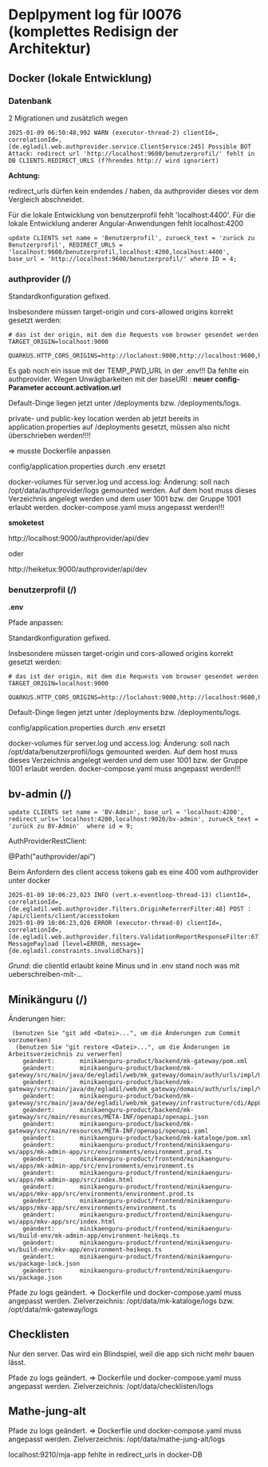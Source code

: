 # Deplpyment log für I0076 (komplettes Redisign der Architektur)

## Docker (lokale Entwicklung)

### Datenbank

2 Migrationen und zusätzlich wegen

```
2025-01-09 06:50:48,992 WARN (executor-thread-2) clientId=, correlationId=, [de.egladil.web.authprovider.service.ClientService:245] Possible BOT Attack: redirect url 'http://localhost:9600/benutzerprofil/' fehlt in DB CLIENTS.REDIRECT_URLS (f?hrendes http:// wird ignoriert)
```

__Achtung:__

redirect_urls dürfen kein endendes / haben, da authprovider dieses vor dem Vergleich abschneidet.

Für die lokale Entwicklung von benutzerprofil fehlt 'localhost:4400'. Für die lokale Entwicklung anderer Angular-Anwendungen fehlt localhost:4200

```
update CLIENTS set name = 'Benutzerprofil', zurueck_text = 'zurück zu Benutzerprofil', REDIRECT_URLS = 'localhost:9600/benutzerprofil,localhost:4200,localhost:4400', base_url = 'http://localhost:9600/benutzerprofil/' where ID = 4;
```


### authprovider (/)

Standardkonfiguration gefixed.

Insbesondere müssen target-origin und cors-allowed origins korrekt gesetzt werden:

```
# das ist der origin, mit dem die Requests vom browser gesendet werden
TARGET_ORIGIN=localhost:9000

QUARKUS.HTTP_CORS_ORIGINS=http://loclahost:9000,http://localhost:9600,http://localhost:4200
```

Es gab noch ein issue mit der TEMP_PWD_URL in der .env!!! Da fehlte ein authprovider. 
Wegen Unwägbarkeiten mit der baseURI : __neuer config-Parameter account.activation.url__



Default-Dinge liegen jetzt unter /deployments bzw. /deployments/logs. 

private- und public-key location werden ab jetzt bereits in application.properties auf /deployments gesetzt, müssen also nicht überschrieben werden!!!!

=> musste Dockerfile anpassen

config/application.properties durch .env ersetzt

docker-volumes für server.log und access.log: Änderung: soll nach /opt/data/authprovider/logs gemounted werden. Auf dem host muss dieses Verzeichnis angelegt werden und dem user 1001 bzw. der Gruppe 1001 erlaubt werden. docker-compose.yaml muss angepasst werden!!!



__smoketest__

http://localhost:9000/authprovider/api/dev

oder 

http://heiketux:9000/authprovider/api/dev



### benutzerprofil (/)

__.env__

Pfade anpassen:

Standardkonfiguration gefixed.

Insbesondere müssen target-origin und cors-allowed origins korrekt gesetzt werden:

```
# das ist der origin, mit dem die Requests vom browser gesendet werden
TARGET_ORIGIN=localhost:9000

QUARKUS.HTTP_CORS_ORIGINS=http://loclahost:9000,http://localhost:9600,http://localhost:4200
```

Default-Dinge liegen jetzt unter /deployments bzw. /deployments/logs. 

config/application.properties durch .env ersetzt

docker-volumes für server.log und access.log: Änderung: soll nach /opt/data/benutzerprofil/logs gemounted werden. Auf dem host muss dieses Verzeichnis angelegt werden und dem user 1001 bzw. der Gruppe 1001 erlaubt werden. docker-compose.yaml muss angepasst werden!!!


## bv-admin (/)

```
update CLIENTS set name = 'BV-Admin', base_url = 'localhost:4200', redirect_urls='localhost:4200,localhost:9020/bv-admin', zurueck_text = 'zurück zu BV-Admin'  where id = 9;
```

AuthProviderRestClient:

@Path("authprovider/api")

Beim Anfordern des client access tokens gab es eine 400 vom authprovider unter docker

```
2025-01-09 10:06:23,023 INFO (vert.x-eventloop-thread-13) clientId=, correlationId=, [de.egladil.web.authprovider.filters.OriginReferrerFilter:48] POST : /api/clients/client/accesstoken
2025-01-09 10:06:23,026 ERROR (executor-thread-8) clientId=, correlationId=, [de.egladil.web.authprovider.filters.ValidationReportResponseFilter:67] MessagePayload [level=ERROR, message={de.egladil.constraints.invalidChars}]
```

_Grund:_ die clientId erlaubt keine Minus und in .env stand noch was mit ueberschreiben-mit-...

## Minikänguru (/)

Änderungen hier:

```
 (benutzen Sie "git add <Datei>...", um die Änderungen zum Commit vorzumerken)
  (benutzen Sie "git restore <Datei>...", um die Änderungen im Arbeitsverzeichnis zu verwerfen)
	geändert:       minikaenguru-product/backend/mk-gateway/pom.xml
	geändert:       minikaenguru-product/backend/mk-gateway/src/main/java/de/egladil/web/mk_gateway/domain/auth/urls/impl/UrlServiceDelegate.java
	geändert:       minikaenguru-product/backend/mk-gateway/src/main/java/de/egladil/web/mk_gateway/domain/auth/urls/impl/VeranstalterUrlService.java
	geändert:       minikaenguru-product/backend/mk-gateway/src/main/java/de/egladil/web/mk_gateway/infrastructure/cdi/AppLifecycleBean.java
	geändert:       minikaenguru-product/backend/mk-gateway/src/main/resources/META-INF/openapi/openapi.json
	geändert:       minikaenguru-product/backend/mk-gateway/src/main/resources/META-INF/openapi/openapi.yaml
	geändert:       minikaenguru-product/backend/mk-kataloge/pom.xml
	geändert:       minikaenguru-product/frontend/minikaenguru-ws/apps/mk-admin-app/src/environments/environment.prod.ts
	geändert:       minikaenguru-product/frontend/minikaenguru-ws/apps/mk-admin-app/src/environments/environment.ts
	geändert:       minikaenguru-product/frontend/minikaenguru-ws/apps/mk-admin-app/src/index.html
	geändert:       minikaenguru-product/frontend/minikaenguru-ws/apps/mkv-app/src/environments/environment.prod.ts
	geändert:       minikaenguru-product/frontend/minikaenguru-ws/apps/mkv-app/src/environments/environment.ts
	geändert:       minikaenguru-product/frontend/minikaenguru-ws/apps/mkv-app/src/index.html
	geändert:       minikaenguru-product/frontend/minikaenguru-ws/build-env/mk-admin-app/environment-heikeqs.ts
	geändert:       minikaenguru-product/frontend/minikaenguru-ws/build-env/mkv-app/environment-heikeqs.ts
	geändert:       minikaenguru-product/frontend/minikaenguru-ws/package-lock.json
	geändert:       minikaenguru-product/frontend/minikaenguru-ws/package.json

```

Pfade zu logs geändert. => Dockerfile und docker-compose.yaml muss angepasst werden. Zielverzeichnis: /opt/data/mk-kataloge/logs bzw. /opt/data/mk-gateway/logs


## Checklisten

Nur den server. Das wird ein Blindspiel, weil die app sich nicht mehr bauen lässt.

Pfade zu logs geändert. => Dockerfile und docker-compose.yaml muss angepasst werden. Zielverzeichnis: /opt/data/checklisten/logs

## Mathe-jung-alt

Pfade zu logs geändert. => Dockerfile und docker-compose.yaml muss angepasst werden. Zielverzeichnis: /opt/data/mathe-jung-alt/logs

localhost:9210/mja-app fehlte in redirect_urls in docker-DB



